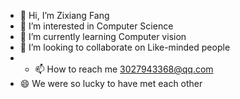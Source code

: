 - 👋 Hi, I’m Zixiang Fang
- 👀 I’m interested in Computer Science
- 🌱 I’m currently learning Computer vision
- 💞️ I’m looking to collaborate on Like-minded people
- - 📫 How to reach me 3027943368@qq.com
- 😄 We were so lucky to have met each other

<!---
TtLuckyyy/TtLuckyyy is a ✨ special ✨ repository because its `README.md` (this file) appears on your GitHub profile.
You can click the Preview link to take a look at your changes.
--->

